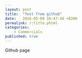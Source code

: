 ```yaml
---
layout: post
title:  "Test from github"
date:   2016-05-09 16:47:48 +0200
permalink: /:title.phtml
categories: 
    - Commercials
published: true
---
```

Github page

